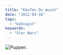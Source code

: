 ```yaml
---
title: "Kaufen Du musst"
date: "2012-03-16"
tags:
  - "Geknipst"
keywords:
  - "Star Wars"
---
```


![Puppen.](/images/codecandies/20120316-205538.jpg)
